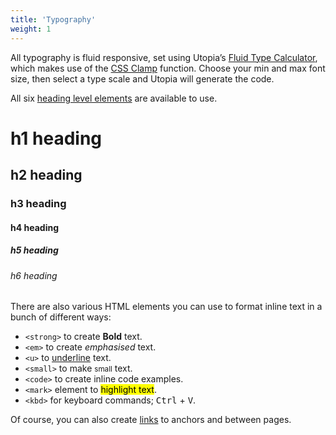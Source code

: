 ```yaml
---
title: 'Typography'
weight: 1
---
```


All typography is fluid responsive, set using Utopia’s [Fluid Type Calculator](https://utopia.fyi/type/calculator), which makes use of the [CSS Clamp](https://developer.mozilla.org/en-US/docs/Web/CSS/clamp) function. Choose your min and max font size, then select a type scale and Utopia will generate the code.

All six [heading level elements](https://developer.mozilla.org/en-US/docs/Web/HTML/Element/Heading_Elements) are available to use.

# h1 heading
## h2 heading
### h3 heading
#### h4 heading
##### h5 heading
###### h6 heading

There are also various HTML elements you can use to format inline text in a bunch of different ways:

- `<strong>` to create **Bold** text.
- `<em>` to create *emphasised* text.
- `<u>` to <u>underline</u> text.
- `<small>` to make <small>small</small> text.
- `<code>` to create inline code examples.
- `<mark>` element to <mark>highlight text</mark>.
- `<kbd>` for keyboard commands; <kbd>Ctrl</kbd> + <kbd>V</kbd>.

Of course, you can also create [links](#) to anchors and between pages.